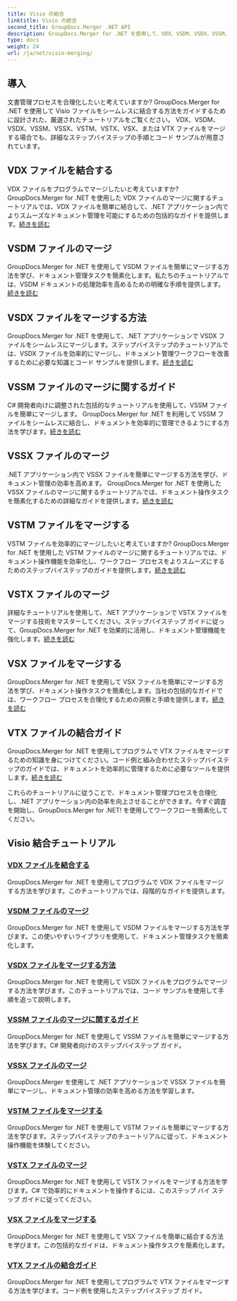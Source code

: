 ```yaml
---
title: Visio の結合
linktitle: Visio の結合
second_title: GroupDocs.Merger .NET API
description: GroupDocs.Merger for .NET を使用して、VDX、VSDM、VSDX、VSSM、VSSX、VSTM、VSTX、VSX、VTX ファイルを簡単にマージします。シームレスなドキュメント結合のためのステップバイステップのチュートリアル。
type: docs
weight: 24
url: /ja/net/visio-merging/
---
```


## 導入

文書管理プロセスを合理化したいと考えていますか? GroupDocs.Merger for .NET を使用して Visio ファイルをシームレスに結合する方法をガイドするために設計された、厳選されたチュートリアルをご覧ください。 VDX、VSDM、VSDX、VSSM、VSSX、VSTM、VSTX、VSX、または VTX ファイルをマージする場合でも、詳細なステップバイステップの手順とコード サンプルが用意されています。

## VDX ファイルを結合する

VDX ファイルをプログラムでマージしたいと考えていますか? GroupDocs.Merger for .NET を使用した VDX ファイルのマージに関するチュートリアルでは、VDX ファイルを簡単に結合して、.NET アプリケーション内でよりスムーズなドキュメント管理を可能にするための包括的なガイドを提供します。[続きを読む](./merge-vdx-files/)

## VSDM ファイルのマージ

GroupDocs.Merger for .NET を使用して VSDM ファイルを簡単にマージする方法を学び、ドキュメント管理タスクを簡素化します。私たちのチュートリアルでは、VSDM ドキュメントの処理効率を高めるための明確な手順を提供します。[続きを読む](./merging-vsdm-files/)

## VSDX ファイルをマージする方法

GroupDocs.Merger for .NET を使用して、.NET アプリケーションで VSDX ファイルをシームレスにマージします。ステップバイステップのチュートリアルでは、VSDX ファイルを効率的にマージし、ドキュメント管理ワークフローを改善するために必要な知識とコード サンプルを提供します。[続きを読む](./how-to-merge-vsdx-files/)

## VSSM ファイルのマージに関するガイド

C# 開発者向けに調整された包括的なチュートリアルを使用して、VSSM ファイルを簡単にマージします。 GroupDocs.Merger for .NET を利用して VSSM ファイルをシームレスに結合し、ドキュメントを効率的に管理できるようにする方法を学びます。[続きを読む](./guide-merging-vssm-files/)

## VSSX ファイルのマージ

.NET アプリケーション内で VSSX ファイルを簡単にマージする方法を学び、ドキュメント管理の効率を高めます。 GroupDocs.Merger for .NET を使用した VSSX ファイルのマージに関するチュートリアルでは、ドキュメント操作タスクを簡素化するための詳細なガイドを提供します。[続きを読む](./merging-vssx-files/)

## VSTM ファイルをマージする

VSTM ファイルを効率的にマージしたいと考えていますか? GroupDocs.Merger for .NET を使用した VSTM ファイルのマージに関するチュートリアルでは、ドキュメント操作機能を効率化し、ワークフロー プロセスをよりスムーズにするためのステップバイステップのガイドを提供します。[続きを読む](./merge-vstm-files/)

## VSTX ファイルのマージ

詳細なチュートリアルを使用して、.NET アプリケーションで VSTX ファイルをマージする技術をマスターしてください。ステップバイステップ ガイドに従って、GroupDocs.Merger for .NET を効果的に活用し、ドキュメント管理機能を強化します。[続きを読む](./merging-vstx-files/)

## VSX ファイルをマージする

GroupDocs.Merger for .NET を使用して VSX ファイルを簡単にマージする方法を学び、ドキュメント操作タスクを簡素化します。当社の包括的なガイドでは、ワークフロー プロセスを合理化するための洞察と手順を提供します。[続きを読む](./merge-vsx-files/)

## VTX ファイルの結合ガイド

GroupDocs.Merger for .NET を使用してプログラムで VTX ファイルをマージするための知識を身につけてください。コード例と組み合わせたステップバイステップのガイドでは、ドキュメントを効率的に管理するために必要なツールを提供します。[続きを読む](./guide-merging-vtx-files/)

これらのチュートリアルに従うことで、ドキュメント管理プロセスを合理化し、.NET アプリケーション内の効率を向上させることができます。今すぐ調査を開始し、GroupDocs.Merger for .NET! を使用してワークフローを簡素化してください。
## Visio 結合チュートリアル
### [VDX ファイルを結合する](./merge-vdx-files/)
GroupDocs.Merger for .NET を使用してプログラムで VDX ファイルをマージする方法を学びます。このチュートリアルでは、段階的なガイドを提供します。
### [VSDM ファイルのマージ](./merging-vsdm-files/)
GroupDocs.Merger for .NET を使用して VSDM ファイルをマージする方法を学びます。この使いやすいライブラリを使用して、ドキュメント管理タスクを簡素化します。
### [VSDX ファイルをマージする方法](./how-to-merge-vsdx-files/)
GroupDocs.Merger for .NET を使用して VSDX ファイルをプログラムでマージする方法を学びます。このチュートリアルでは、コード サンプルを使用して手順を追って説明します。
### [VSSM ファイルのマージに関するガイド](./guide-merging-vssm-files/)
GroupDocs.Merger for .NET を使用して VSSM ファイルを簡単にマージする方法を学びます。C# 開発者向けのステップバイステップ ガイド。
### [VSSX ファイルのマージ](./merging-vssx-files/)
GroupDocs.Merger を使用して .NET アプリケーションで VSSX ファイルを簡単にマージし、ドキュメント管理の効率を高める方法を学習します。
### [VSTM ファイルをマージする](./merge-vstm-files/)
GroupDocs.Merger for .NET を使用して VSTM ファイルを簡単にマージする方法を学びます。ステップバイステップのチュートリアルに従って、ドキュメント操作機能を体験してください。
### [VSTX ファイルのマージ](./merging-vstx-files/)
GroupDocs.Merger for .NET を使用して VSTX ファイルをマージする方法を学びます。C# で効率的にドキュメントを操作するには、このステップ バイ ステップ ガイドに従ってください。
### [VSX ファイルをマージする](./merge-vsx-files/)
GroupDocs.Merger for .NET を使用して VSX ファイルを簡単に結合する方法を学びます。この包括的なガイドは、ドキュメント操作タスクを簡素化します。
### [VTX ファイルの結合ガイド](./guide-merging-vtx-files/)
GroupDocs.Merger for .NET を使用してプログラムで VTX ファイルをマージする方法を学びます。コード例を使用したステップバイステップ ガイド。